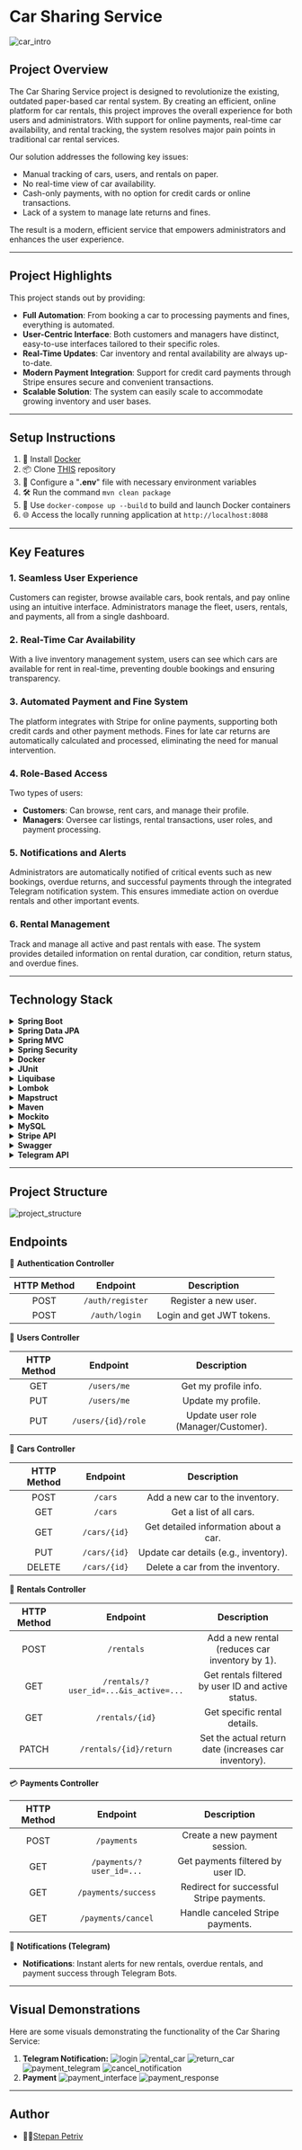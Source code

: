 # Car Sharing Service

![car_intro](readme-pic/car_sharing_intro.jpg)

## Project Overview

The Car Sharing Service project is designed to revolutionize the existing, outdated paper-based car rental system. By creating an efficient, online platform for car rentals, this project improves the overall experience for both users and administrators. With support for online payments, real-time car availability, and rental tracking, the system resolves major pain points in traditional car rental services.

Our solution addresses the following key issues:
- Manual tracking of cars, users, and rentals on paper.
- No real-time view of car availability.
- Cash-only payments, with no option for credit cards or online transactions.
- Lack of a system to manage late returns and fines.

The result is a modern, efficient service that empowers administrators and enhances the user experience.

---

## Project Highlights

This project stands out by providing:
- **Full Automation**: From booking a car to processing payments and fines, everything is automated.
- **User-Centric Interface**: Both customers and managers have distinct, easy-to-use interfaces tailored to their specific roles.
- **Real-Time Updates**: Car inventory and rental availability are always up-to-date.
- **Modern Payment Integration**: Support for credit card payments through Stripe ensures secure and convenient transactions.
- **Scalable Solution**: The system can easily scale to accommodate growing inventory and user bases.

---

## Setup Instructions

1. 🚀 Install [Docker](https://www.docker.com/products/docker-desktop/)
2. 📦 Clone [THIS](https://github.com/Stipaxa-hub/car-sharing-app.git) repository
3. 🔧 Configure a "**.env**" file with necessary environment variables
4. 🛠️ Run the command `mvn clean package`
5. 🚢 Use `docker-compose up --build` to build and launch Docker containers
6. 🌐 Access the locally running application at `http://localhost:8088`

---


## Key Features

### 1. **Seamless User Experience**
Customers can register, browse available cars, book rentals, and pay online using an intuitive interface. Administrators manage the fleet, users, rentals, and payments, all from a single dashboard.

### 2. **Real-Time Car Availability**
With a live inventory management system, users can see which cars are available for rent in real-time, preventing double bookings and ensuring transparency.

### 3. **Automated Payment and Fine System**
The platform integrates with Stripe for online payments, supporting both credit cards and other payment methods. Fines for late car returns are automatically calculated and processed, eliminating the need for manual intervention.

### 4. **Role-Based Access**
Two types of users:
- **Customers**: Can browse, rent cars, and manage their profile.
- **Managers**: Oversee car listings, rental transactions, user roles, and payment processing.

### 5. **Notifications and Alerts**
Administrators are automatically notified of critical events such as new bookings, overdue returns, and successful payments through the integrated Telegram notification system. This ensures immediate action on overdue rentals and other important events.

### 6. **Rental Management**
Track and manage all active and past rentals with ease. The system provides detailed information on rental duration, car condition, return status, and overdue fines.

---

## Technology Stack

<details>
  <summary><b>Spring Boot</b></summary>

*A framework for building and deploying Java applications with an embedded server, simplifying configuration and accelerating development.*
</details>
<details>
  <summary><b>Spring Data JPA</b></summary>

*Part of the Spring Data project, providing an abstraction for working with databases through JPA (Java Persistence API), simplifying interaction with relational databases.*
</details>
<details>
  <summary><b>Spring MVC</b></summary>

*Model-View-Controller framework for developing web applications, enabling easy creation of websites and web services.*
</details>
<details>
  <summary><b>Spring Security</b></summary>

*Framework for securing Spring applications, adding authentication and authorization to protect resources.*
</details>
<details>
  <summary><b>Docker</b></summary>

*Platform for automating deployment and managing containerized applications, simplifying work with isolated environments.*
</details>
<details>
  <summary><b>JUnit</b></summary>

*A popular testing framework for Java that provides annotations to identify test methods, assertions for testing expected results, and test runners for executing test cases.*
</details>
<details>
  <summary><b>Liquibase</b></summary>

*Tool for version control of database schemas, allowing controlled schema changes.*
</details>
<details>
  <summary><b>Lombok</b></summary>

*Library that automates code generation to reduce boilerplate cLombok: ode, such as getters, setters, and equals/hashCode.Lombok: ode, such as getters, setters, and equals/hashCode.*
</details>
<details>
  <summary><b>Mapstruct </b></summary>

*Library for automatic code generation of mappings between Java objects, simplifying conversion between different models.*
</details>
<details>
  <summary><b>Maven</b></summary>

*Tool for managing project dependencies, compilation, building, and publishing of Java programs.*
</details>
<details>
  <summary><b>Mockito</b></summary>

*A mocking framework for Java that allows the creation of mock objects in automated tests, facilitating the isolation of code units for more effective testing.*
</details>
<details>
  <summary><b>MySQL</b></summary>

*Relational database that uses the SQL language for managing and interacting with data.*
</details>
<details>
  <summary><b>Stripe API</b></summary>

*A set of tools and APIs for building online payment solutions, allowing developers to integrate payment processing into their applications.*
</details>
<details>
  <summary><b>Swagger</b></summary>

*Tool for automatically generating API documentation, allowing developers to interactively engage with and understand the structure of the API.*
</details>
<details>
  <summary><b>Telegram API</b></summary>

*A set of APIs provided by Telegram Messenger for building chatbots, integrations, and other applications on the Telegram platform.*
</details>


---

## Project Structure

![project_structure](readme-pic/architecture.png)

## Endpoints

📝 **Authentication Controller**

| HTTP Method | Endpoint           | Description                       |
|:-----------:|:------------------:|:---------------------------------:|
|    POST     | `/auth/register`   | Register a new user.              |
|    POST     | `/auth/login`      | Login and get JWT tokens.         |

🔐 **Users Controller**

| HTTP Method | Endpoint                 | Description                               |
|:-----------:|:------------------------:|:-----------------------------------------:|
|    GET      | `/users/me`              | Get my profile info.                      |
|    PUT      | `/users/me`              | Update my profile.                        |
|    PUT      | `/users/{id}/role`       | Update user role (Manager/Customer).      |

🚗 **Cars Controller**

| HTTP Method | Endpoint                 | Description                               |
|:-----------:|:------------------------:|:-----------------------------------------:|
|    POST     | `/cars`                  | Add a new car to the inventory.           |
|    GET      | `/cars`                  | Get a list of all cars.                   |
|    GET      | `/cars/{id}`             | Get detailed information about a car.     |
|    PUT      | `/cars/{id}`             | Update car details (e.g., inventory).     |
|   DELETE    | `/cars/{id}`             | Delete a car from the inventory.          |

📅 **Rentals Controller**

| HTTP Method | Endpoint                             | Description                                           |
|:-----------:|:------------------------------------:|:-----------------------------------------------------:|
|    POST     | `/rentals`                           | Add a new rental (reduces car inventory by 1).        |
|    GET      | `/rentals/?user_id=...&is_active=...`| Get rentals filtered by user ID and active status.    |
|    GET      | `/rentals/{id}`                      | Get specific rental details.                          |
|    PATCH    | `/rentals/{id}/return`               | Set the actual return date (increases car inventory). |

💳 **Payments Controller**

| HTTP Method | Endpoint                           | Description                                           |
|:-----------:|:----------------------------------:|:-----------------------------------------------------:|
|    POST     | `/payments`                        | Create a new payment session.                         |
|    GET      | `/payments/?user_id=...`           | Get payments filtered by user ID.                     |
|    GET      | `/payments/success`                | Redirect for successful Stripe payments.              |
|    GET      | `/payments/cancel`                 | Handle canceled Stripe payments.                      |

📱 **Notifications (Telegram)**

- **Notifications**: Instant alerts for new rentals, overdue rentals, and payment success through Telegram Bots.

---


## Visual Demonstrations

Here are some visuals demonstrating the functionality of the Car Sharing Service:

1. **Telegram Notification:**
      ![login](readme-pic/login_telegram.gif)
      ![rental_car](readme-pic/rental.png)
      ![return_car](readme-pic/return.png)
      ![payment_telegram](readme-pic/payment_telegram.png)
      ![cancel_notification](readme-pic/cancel_not.png)
3. **Payment**
   ![payment_interface](/readme-pic/payment.png)
   ![payment_response](/readme-pic/response_payment.png)

---

## Author
- 👨‍💻[Stepan Petriv](https://github.com/Stipaxa-hub)